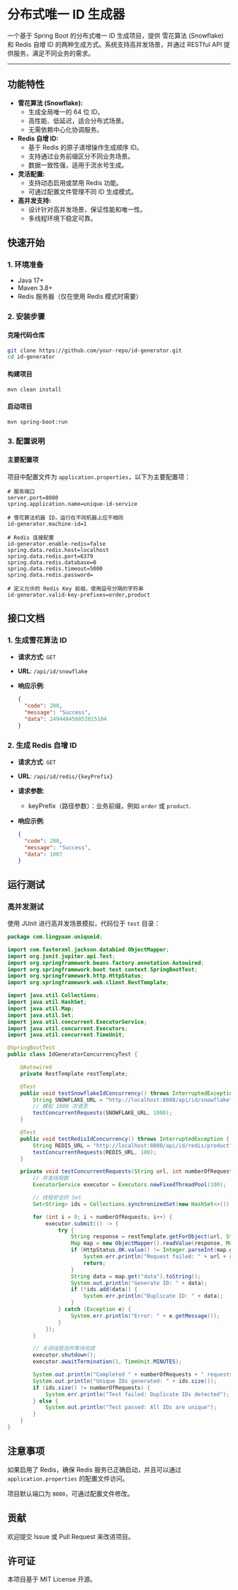 # 分布式唯一 ID 生成器

一个基于 Spring Boot 的分布式唯一 ID 生成项目，提供 雪花算法 (Snowflake) 和 Redis 自增 ID 的两种生成方式。系统支持高并发场景，并通过 RESTful API 提供服务，满足不同业务的需求。

---

## 功能特性

- **雪花算法 (Snowflake):**
  - 生成全局唯一的 64 位 ID。
  - 高性能、低延迟，适合分布式场景。
  - 无需依赖中心化协调服务。
- **Redis 自增 ID:**
  - 基于 Redis 的原子递增操作生成顺序 ID。
  - 支持通过业务前缀区分不同业务场景。
  - 数据一致性强，适用于流水号生成。
- **灵活配置:**
  - 支持动态启用或禁用 Redis 功能。
  - 可通过配置文件管理不同 ID 生成模式。
- **高并发支持:**
  - 设计针对高并发场景，保证性能和唯一性。
  - 多线程环境下稳定可靠。

## 快速开始

### 1. 环境准备

- Java 17+
- Maven 3.8+
- Redis 服务器（仅在使用 Redis 模式时需要）

### 2. 安装步骤

#### 克隆代码仓库

```bash
git clone https://github.com/your-repo/id-generator.git
cd id-generator
```

#### 构建项目

```bash
mvn clean install
```

#### 启动项目

```bash
mvn spring-boot:run 
```

### 3. 配置说明

#### 主要配置项

项目中配置文件为 `application.properties`，以下为主要配置项：

```properties
# 服务端口
server.port=8080
spring.application.name=unique-id-service

# 雪花算法机器 ID，运行在不同机器上应不相同
id-generator.machine-id=1

# Redis 连接配置
id-generator.enable-redis=false
spring.data.redis.host=localhost
spring.data.redis.port=6379
spring.data.redis.database=0
spring.data.redis.timeout=5000
spring.data.redis.password=

# 定义允许的 Redis Key 前缀，使用逗号分隔的字符串
id-generator.valid-key-prefixes=order,product
```

## 接口文档

### 1. 生成雪花算法 ID

- **请求方式**: `GET`
- **URL**: `/api/id/snowflake`
- **响应示例**:

  ```json
  {
    "code": 200,
    "message": "Success",
    "data": 249448456052015104
  }
  ```

### 2. 生成 Redis 自增 ID

- **请求方式**: `GET`
- **URL**: `/api/id/redis/{keyPrefix}`
- **请求参数**:
  - keyPrefix（路径参数）：业务前缀，例如 `order` 或 `product`.
- **响应示例**:

  ```json
  {
    "code": 200,
    "message": "Success",
    "data": 1007
  }
  ```

## 运行测试

### 高并发测试

使用 JUnit 进行高并发场景模拟，代码位于 `test` 目录：

```java
package com.lingyuan.uniqueid;

import com.fasterxml.jackson.databind.ObjectMapper;
import org.junit.jupiter.api.Test;
import org.springframework.beans.factory.annotation.Autowired;
import org.springframework.boot.test.context.SpringBootTest;
import org.springframework.http.HttpStatus;
import org.springframework.web.client.RestTemplate;

import java.util.Collections;
import java.util.HashSet;
import java.util.Map;
import java.util.Set;
import java.util.concurrent.ExecutorService;
import java.util.concurrent.Executors;
import java.util.concurrent.TimeUnit;

@SpringBootTest
public class IdGeneratorConcurrencyTest {

    @Autowired
    private RestTemplate restTemplate;

    @Test
    public void testSnowflakeIdConcurrency() throws InterruptedException {
        String SNOWFLAKE_URL = "http://localhost:8080/api/id/snowflake";
        // 模拟 1000 次请求
        testConcurrentRequests(SNOWFLAKE_URL, 1000);
    }

    @Test
    public void testRedisIdConcurrency() throws InterruptedException {
        String REDIS_URL = "http://localhost:8080/api/id/redis/product";
        testConcurrentRequests(REDIS_URL, 100);
    }

    private void testConcurrentRequests(String url, int numberOfRequests) throws InterruptedException {
        // 并发线程数
        ExecutorService executor = Executors.newFixedThreadPool(100);

        // 线程安全的 Set
        Set<String> ids = Collections.synchronizedSet(new HashSet<>());

        for (int i = 0; i < numberOfRequests; i++) {
            executor.submit(() -> {
                try {
                    String response = restTemplate.getForObject(url, String.class);
                    Map map = new ObjectMapper().readValue(response, Map.class);
                    if (HttpStatus.OK.value() != Integer.parseInt(map.get("code").toString())) {
                        System.err.println("Request failed: " + url + response);
                        return;
                    }
                    String data = map.get("data").toString();
                    System.out.println("Generate ID: " + data);
                    if (!ids.add(data)) {
                        System.err.println("Duplicate ID: " + data);
                    }
                } catch (Exception e) {
                    System.err.println("Error: " + e.getMessage());
                }
            });
        }

        // 关闭线程池并等待完成
        executor.shutdown();
        executor.awaitTermination(1, TimeUnit.MINUTES);

        System.out.println("Completed " + numberOfRequests + " requests to " + url);
        System.out.println("Unique IDs generated: " + ids.size());
        if (ids.size() != numberOfRequests) {
            System.err.println("Test failed: Duplicate IDs detected");
        } else {
            System.out.println("Test passed: All IDs are unique");
        }
    }
}

```

## 注意事项

如果启用了 Redis，确保 Redis 服务已正确启动，并且可以通过 `application.properties` 的配置文件访问。

项目默认端口为 `8080`，可通过配置文件修改。

## 贡献

欢迎提交 Issue 或 Pull Request 来改进项目。

## 许可证

本项目基于 MIT License 开源。
